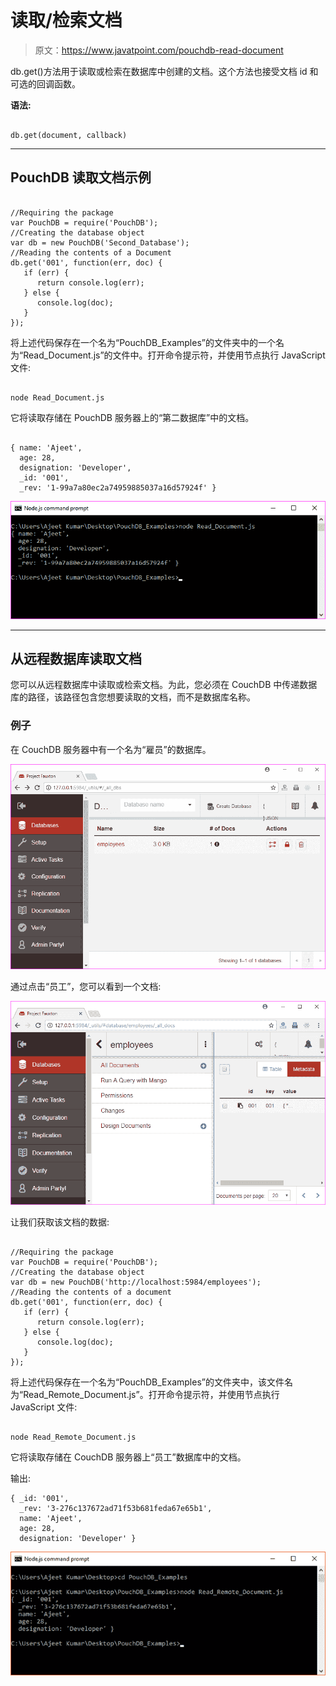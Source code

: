 # 读取/检索文档

> 原文：<https://www.javatpoint.com/pouchdb-read-document>

db.get()方法用于读取或检索在数据库中创建的文档。这个方法也接受文档 id 和可选的回调函数。

**语法:**

```

db.get(document, callback)

```

* * *

## PouchDB 读取文档示例

```

//Requiring the package
var PouchDB = require('PouchDB');
//Creating the database object
var db = new PouchDB('Second_Database');
//Reading the contents of a Document
db.get('001', function(err, doc) {
   if (err) {
      return console.log(err);
   } else {
      console.log(doc);
   }
});

```

将上述代码保存在一个名为“PouchDB_Examples”的文件夹中的一个名为“Read_Document.js”的文件中。打开命令提示符，并使用节点执行 JavaScript 文件:

```

node Read_Document.js

```

它将读取存储在 PouchDB 服务器上的“第二数据库”中的文档。

```

{ name: 'Ajeet',
  age: 28,
  designation: 'Developer',
  _id: '001',
  _rev: '1-99a7a80ec2a74959885037a16d57924f' }

```

![PouchDB Read document 1](img/52ad3ca8a4d5000f64718d813505ad05.png)

* * *

## 从远程数据库读取文档

您可以从远程数据库中读取或检索文档。为此，您必须在 CouchDB 中传递数据库的路径，该路径包含您想要读取的文档，而不是数据库名称。

### 例子

在 CouchDB 服务器中有一个名为“雇员”的数据库。

![PouchDB Read document 2](img/412d793125cd2428b0b9dab689f10432.png)

通过点击“员工”，您可以看到一个文档:

![PouchDB Read document 3](img/8802df2ed36814fff035a9f64caafb3c.png)

让我们获取该文档的数据:

```

//Requiring the package
var PouchDB = require('PouchDB');
//Creating the database object
var db = new PouchDB('http://localhost:5984/employees');
//Reading the contents of a document
db.get('001', function(err, doc) {
   if (err) {
      return console.log(err);
   } else {
      console.log(doc);
   }
});

```

将上述代码保存在一个名为“PouchDB_Examples”的文件夹中，该文件名为“Read_Remote_Document.js”。打开命令提示符，并使用节点执行 JavaScript 文件:

```

node Read_Remote_Document.js

```

它将读取存储在 CouchDB 服务器上“员工”数据库中的文档。

输出:

```
{ _id: '001',
  _rev: '3-276c137672ad71f53b681feda67e65b1',
  name: 'Ajeet',
  age: 28,
  designation: 'Developer' }

```

![PouchDB Read document 4](img/a1b4e4f6ce3731a664aa7035da88809a.png)